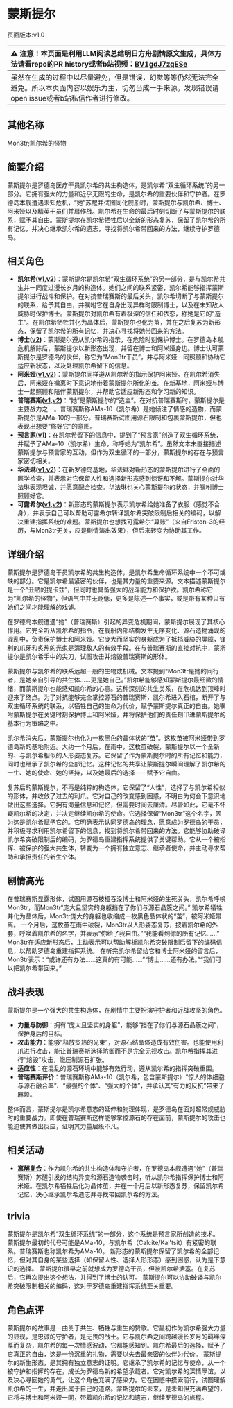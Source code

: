 # 蒙斯提尔
页面版本:v1.0
 

| :warning: 注意！本页面是利用LLM阅读总结明日方舟剧情原文生成，具体方法请看repo的PR history或者b站视频：[BV1gdJ7zqESe](https://www.bilibili.com/video/BV1gdJ7zqESe/)         |
|:----------------------------|
| 虽然在生成的过程中以尽量避免，但是错误，幻觉等等仍然无法完全避免。所以本页面内容以娱乐为主，切勿当成一手来源。发现错误请open issue或者b站私信作者进行修改。|



## 其他名称
Mon3tr;凯尔希的怪物
## 简要介绍
蒙斯提尔是罗德岛医疗干员凯尔希的共生构造体，是凯尔希“双生循环系统”的另一部分。它拥有强大的力量和近乎无限的生命，是凯尔希的重要伙伴和守护者。在罗德岛本舰遭遇未知危机，“她”苏醒并试图同化舰船时，蒙斯提尔与凯尔希、博士、阿米娅以及精英干员们并肩作战。凯尔希在生命的最后时刻切断了与蒙斯提尔的联系，赋予其自由。蒙斯提尔在凯尔希牺牲后以全新的形态复苏，保留了凯尔希的所有记忆，并决心继承凯尔希的遗志，寻找将凯尔希带回来的方法，继续守护罗德岛。
## 相关角色
-   **凯尔希([v1](char_003_kalts.md),[v2](../char_v3/char_003_kalts.md))**：蒙斯提尔是凯尔希“双生循环系统”的另一部分，是与凯尔希共生并一同度过漫长岁月的构造体。她们之间的联系紧密，凯尔希能够指挥蒙斯提尔进行战斗和保护。在对抗普瑞赛斯的最后关头，凯尔希切断了与蒙斯提尔的联系，给予其自由，并嘱咐它在自身出现异样时限制博士，以及在未知敌人威胁时保护博士。蒙斯提尔对凯尔希有着极深的信任和依恋，称她是它的“造主”。在凯尔希牺牲并化为晶体后，蒙斯提尔也化为茧，并在之后复苏为新形态，保留了凯尔希的所有记忆，并决心寻找将她带回来的方法。
-   **博士([v2](../char_v3/extended_char_bo_shi.md))**：蒙斯提尔遵从凯尔希的指示，在危险时刻保护博士。在罗德岛本舰危机解除后，蒙斯提尔以新形态出现，并留在博士和阿米娅身边。博士认可蒙斯提尔是罗德岛的伙伴，称它为“Mon3tr干员”，并与阿米娅一同照顾和协助它适应新状态，以及处理凯尔希留下的信息。
-   **阿米娅([v1](char_002_amiya.md),[v2](../char_v3/char_002_amiya.md))**：蒙斯提尔同样遵从凯尔希的指示保护阿米娅。在凯尔希消失后，阿米娅在撤离时下意识地带着蒙斯提尔所化的茧。在新基地，阿米娅与博士一起照顾和陪伴蒙斯提尔，并帮助它适应新形态和学习新的知识。
-   **普瑞赛斯([v1](extended_char_pu_rui_sai_si.md),[v2](../char_v3/extended_char_pu_rui_sai_si.md))**：“她”是蒙斯提尔的“造主”。在对抗普瑞赛斯时，蒙斯提尔是主要战力之一。普瑞赛斯称AMa-10（凯尔希）是她倾注了情感的造物，而蒙斯提尔是AMa-10的一部分。普瑞赛斯试图用源石限制和包裹蒙斯提尔，但也表现出想要“修好它”的意图。
-   **预言家([v1](extended_char_yu_yan_jia.md))**：在凯尔希留下的信息中，提到了“预言家”创造了双生循环系统，并赋予了AMa-10（凯尔希）生命，称呼她为“凯尔希”。虽然文本未直接描述蒙斯提尔与预言家的互动，但作为双生循环的一部分，蒙斯提尔的存在与预言家密切相关。
-   **华法琳([v1](char_171_bldsk.md),[v2](../char_v3/char_171_bldsk.md))**：在新罗德岛基地，华法琳对新形态的蒙斯提尔进行了全面的医学检查，并表示对它保留人性和选择新形态感到惊讶和不解。蒙斯提尔对华法琳表现坦诚，并愿意配合检查。华法琳也关心蒙斯提尔的状态，并嘱咐博士照顾好它。
-   **可露希尔([v1](extended_char_ke_lu_xi_er.md),[v2](../char_v3/extended_char_ke_lu_xi_er.md))**：新形态的蒙斯提尔表示凯尔希给她准备了衣服（感觉不合身），并表示自己可以帮助可露希尔转译凯尔希突破限制后相关的编码，以解决重建指挥系统的难题。蒙斯提尔也想找可露希尔“算账”（来自Friston-3的经历，与Mon3tr无关，应是剧情演出效果），但后来转变为协助其工作。
## 详细介绍
蒙斯提尔是罗德岛干员凯尔希的共生构造体，是凯尔希生命循环系统中一个不可或缺的部分。它是凯尔希最紧密的伙伴，也是其力量的重要来源。文本描述蒙斯提尔是一个“丑陋的提卡兹”，但同时也具备强大的战斗能力和保护欲。凯尔希称它为“凯尔希的怪物”，但语气中并无贬低，更多是陈述一个事实，或是带有某种只有她们之间才能理解的戏谑。

在罗德岛本舰遭遇“她”（普瑞赛斯）引起的异变危机期间，蒙斯提尔展现了其核心作用。它完全听从凯尔希的指令，在舰船内部结构发生无序变化、源石造物涌现的混乱中，负责保护博士和阿米娅。它庞大而坚实的身躯成为了抵挡威胁的屏障，锋利的爪牙和炙热的光束是清理敌人的有效手段。在与普瑞赛斯的直接对抗中，蒙斯提尔是凯尔希手中的尖刀，试图攻击并熔毁普瑞赛斯的形体。

蒙斯提尔与凯尔希的联系远超一般的生物或机械。文本提到“Mon3tr是她的同行者，是她亲自引导的共生体......更是她自己。”凯尔希能够感知蒙斯提尔最细微的情绪，而蒙斯提尔也能感知凯尔希的心意。这种深刻的共生关系，在危机达到顶峰时迎来了终点。为了对抗能够完全掌控源石的普瑞赛斯，凯尔希进入石棺，断开了与双生循环系统的联系，以牺牲自己的生命为代价，赋予蒙斯提尔真正的自由。她嘱咐蒙斯提尔在关键时刻保护博士和阿米娅，并将保护他们的责任刻印进蒙斯提尔的基本行为策略之中。

凯尔希消失后，蒙斯提尔也化为一枚黑色的晶体状的“茧”。这枚茧被阿米娅带到罗德岛新的基地附近。大约一个月后，在雨中，这枚茧破裂，蒙斯提尔以一个全新的、与凯尔希相似的人形姿态复苏。它保留了作为蒙斯提尔时的所有记忆和能力，同时也继承了凯尔希的全部记忆。这种记忆的共享让蒙斯提尔瞬间理解了凯尔希的一生、她的使命、她的坚持，以及她最后的选择——赋予它自由。

复苏后的蒙斯提尔，不再是纯粹的构造体，它保留了“人性”，选择了与凯尔希相似的形体，并收敛了过去的利爪。它对自己的改变感到困惑，不明白为何会下意识地做出这些选择。它拥有海量信息和记忆，但需要时间去厘清。尽管如此，它毫不怀疑凯尔希的决定，并决定继续凯尔希的使命。它选择保留“Mon3tr”这个名字，因为这是凯尔希赋予它的。它明确表示认同罗德岛的理念，愿意成为罗德岛的干员，并积极寻求利用凯尔希留下的信息，找到将凯尔希带回来的方法。它能够协助破译凯尔希突破限制后的编码，为罗德岛重建指挥系统提供了关键帮助。它从一个被指挥、被保护的强大共生体，转变为一个拥有独立意志、继承者使命，并主动寻求帮助和承担责任的新生个体。
## 剧情高光
在普瑞赛斯显露形体，试图用源石枝桠吞没博士和阿米娅的生死关头，凯尔希呼唤Mon3tr，而Mon3tr“庞大且坚实的身躯挡在了你们与源石晶簇之间。”
凯尔希牺牲并化为晶体后，Mon3tr庞大的身躯也收缩成一枚黑色晶体状的“茧”，被阿米娅带离。
一个月后，这枚茧在雨中破裂，Mon3tr以人形姿态复苏，披着凯尔希的外套，呼唤着凯尔希的名字，并表示“你给了我自由。”“我能看到你的所有记忆......”
Mon3tr在适应新形态后，主动表示可以帮助解析凯尔希突破限制后留下的编码信息，以帮助罗德岛重建指挥系统。
在听完凯尔希留给它和博士阿米娅的留言后，Mon3tr表示：“或许还有办法......这真的有可能......”“博士......还有办法。”“我们可以把凯尔希带回来。”
## 战斗表现
蒙斯提尔是一个强大的共生构造体，在剧情中主要扮演守护者和近战攻坚的角色。
- **力量与防御**：拥有“庞大且坚实的身躯”，能够“挡在了你们与源石晶簇之间”，保护身后的目标。
- **攻击能力**：能够“释放炙热的光束”，对源石结晶体造成有效伤害。也能使用利爪进行攻击，能让普瑞赛斯选择防御而不是完全无视攻击。凯尔希指挥其进行“熔毁”攻击，能压制源石扩张。
- **适应性**：在混乱的源石环境中能够有效行动，遵从凯尔希的指挥突破重围。
- **普瑞赛斯评价**：普瑞赛斯称AMa-10（凯尔希，包含蒙斯提尔）“惊人的体细胞与源石融合率”、“最强的个体”、“强大的个体”，并承认其“有力的反抗”带来了麻烦。

整体而言，蒙斯提尔是凯尔希意志的延伸和物理体现，是罗德岛在面对超常规威胁时的重要战力。即使在普瑞赛斯这样能够掌控源石的存在面前，蒙斯提尔的攻击也能迫使其做出反应，证明其力量层级不凡。
## 相关活动
-   **[离解复合](../stories/main_15.md)**：作为凯尔希的共生构造体和守护者，在罗德岛本舰遭遇“她”（普瑞赛斯）苏醒引发的结构异变和源石造物袭击时，听从凯尔希指挥保护博士和阿米娅。在凯尔希牺牲后化为晶体茧，并在一个月后以新形态复苏，保留凯尔希记忆，决心继承凯尔希遗志并寻找带回凯尔希的方法。
## trivia
蒙斯提尔是凯尔希“双生循环系统”的一部分，这个系统是预言家所创造的技术。
蒙斯提尔最初的代号可能是AMa-10，与凯尔希（Calcite/Kal'tsit）有紧密的联系。普瑞赛斯也称凯尔希为AMa-10。
新形态的蒙斯提尔保留了凯尔希的全部记忆，但对其自身的某些选择（如保留人性、选择人形形态）感到困惑，认为是下意识的选择。
蒙斯提尔很早之前就想成为罗德岛干员，但被凯尔希搪塞。在复苏后，它再次提出这个想法，并得到了博士的认可。
蒙斯提尔可以协助破译与凯尔希突破限制相关的编码，这对于罗德岛重建指挥系统至关重要。
## 角色点评
蒙斯提尔的故事是一曲关于共生、牺牲与重生的赞歌。它最初作为凯尔希强大力量的显现，是忠诚的守护者，是无畏的战士。它与凯尔希之间跨越漫长岁月的羁绊深厚而复杂，凯尔希的每一次情感波动，它都能感知到。凯尔希最后的选择，赋予了它真正的自由，这是一份沉重的礼物，需要以失去最亲密的伙伴为代价。
蒙斯提尔的新生形态，是其拥有独立意志的证明。它继承了凯尔希的记忆与使命，从一个被守护和指挥的存在，成长为罗德岛新的希望承载者。它对凯尔希的深情厚谊，以及决心寻回她的勇气，让这个角色充满了感染力。它在困惑中摸索前行，试图理解凯尔希的一生，并走出属于自己的道路。蒙斯提尔的未来，是未知但充满希望的，它将与博士和阿米娅一同，带着凯尔希的记忆和遗志，继续罗德岛的旅程。